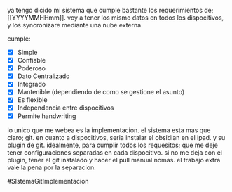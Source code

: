ya tengo dicido mi sistema que cumple bastante los requerimientos de;
[[YYYYMMHHmm]]. voy a tener los mismo datos en todos los dispocitivos, y los syncronizare mediante una nube externa.

cumple:
- [x] Simple
- [x] Confiable
- [x] Poderoso
- [x] Dato Centralizado
- [x] Integrado
- [x] Mantenible (dependiendo de como se gestione el asunto)
- [x] Es flexible
- [x] Independencia entre dispocitivos
- [x] Permite handwriting

lo unico que me webea es la implementacion. el sistema esta mas que claro; git.
en cuanto a dispocitivos, seria instalar el obsidian en el ipad. y su plugin de git.
idealmente, para cumplir todos los requesitos; que me deje tener configuraciones separadas en cada dispocitivo.  si no me deja con el plugin, tener el git instalado y hacer el pull manual nomas. el trabajo extra vale la pena por la separacion.

#SIstemaGitImplementacion